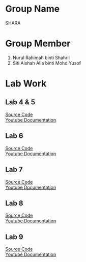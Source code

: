 
   # Group Name
   SHARA
   
   # Group Member
   1. Nurul Rahimah binti Shahril
   2. Siti Aishah Alia binti Mohd Yusof

# Lab Work
## Lab 4 & 5
<a href="[https://github.com/addff/2410-ICT602/blob/37856264304cf2733a28f6863987d12a64040f77/Group%20B12/LAB%204%2C%205%2C%206%2C%207%20/GROUP](https://github.com/aishalia/Serituitioncenter.git)"> Source Code </a> <br>
<a href="https://youtu.be/gAfW3-yP8OU](https://youtu.be/SZX20e5IZyI"> Youtube Documentation </a> <br>

## Lab 6
<a href="[https://github.com/addff/2410-ICT602/blob/37856264304cf2733a28f6863987d12a64040f77/Group%20B12/LAB%204%2C%205%2C%206%2C%207%20/GROUP](https://github.com/aishalia/Serituitioncenter.git)"> Source Code </a> <br>
<a href="https://youtu.be/EA5Q1wyQnKA"> Youtube Documentation </a> <br>

## Lab 7
<a href="[https://github.com/aishalia/Serituitioncenter.git]"> Source Code </a> <br>
<a href="https://youtu.be/kzK5hX46mpc"> Youtube Documentation </a> <br>

## Lab 8
<a href=""> Source Code </a> <br>
<a href=""> Youtube Documentation </a> <br>

## Lab 9
<a href=""> Source Code </a> <br>
<a href=""> Youtube Documentation </a> <br>
